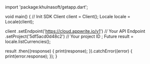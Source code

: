 import 'package:khulnasoft/getapp.dart';

void main() { // Init SDK
  Client client = Client();
  Locale locale = Locale(client);

  client
    .setEndpoint('https://cloud.appwrite.io/v1') // Your API Endpoint
    .setProject('5df5acd0d48c2') // Your project ID
  ;
  Future result = locale.listCurrencies();

  result
    .then((response) {
      print(response);
    }).catchError((error) {
      print(error.response);
  });
}

